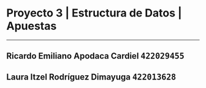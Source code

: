 # Proyecto 3 | Estructura de Datos | Apuestas

---
## Ricardo Emiliano Apodaca Cardiel <span style="font-family:monospace">422029455
   Laura Itzel Rodríguez Dimayuga <span style="font-family:monospace">422013628
---